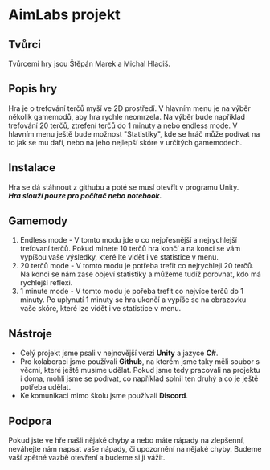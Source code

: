 # AimLabs projekt
## Tvůrci
Tvůrcemi hry jsou Štěpán Marek a Michal Hladiš.
## Popis hry
Hra je o trefování terčů myší ve 2D prostředí. V hlavním menu je na výběr několik gamemodů, aby hra rychle neomrzela. Na výběr bude například trefování 20 terčů, ztrefení terčů do 1 minuty a nebo endless mode. V hlavním menu ještě bude možnost "Statistiky", kde se hráč může podívat na to jak se mu daří, nebo na jeho nejlepší skóre v určitých gamemodech.
## Instalace
Hra se dá stáhnout z githubu a poté se musí otevřít v programu Unity.<br>
***Hra slouží pouze pro počítač nebo notebook.***
## Gamemody
1. Endless mode - V tomto modu jde o co nejpřesnější a nejrychlejší trefovaní terčů. Pokud minete 10 terčů hra končí a na konci se vám vypíšou vaše výsledky, které lte vidět i ve statistice v menu.
2. 20 terčů mode - V tomto modu je potřeba trefit co nejrychleji 20 terčů. Na konci se nám zase objeví statistiky a můžeme tudíž porovnat, kdo má rychlejší reflexi.
3. 1 minute mode - V tomto modu je pořeba trefit co nejvíce terčů do 1 minuty. Po uplynutí 1 minuty se hra ukončí a vypíše se na obrazovku vaše skóre, které lze vidět i ve statistice v menu.
## Nástroje
+ Celý projekt jsme psali v nejnovější verzi __Unity__ a jazyce __C#__.
+ Pro kolaboraci jsme používali __Github__, na kterém jsme taky měli soubor s věcmi, které ještě musíme udělat. Pokud jsme tedy pracovali na projektu i doma, mohli jsme se podívat, co například splnil ten druhý a co je ještě potřeba udělat.
+ Ke komunikaci mimo školu jsme používali __Discord__.
## Podpora
Pokud jste ve hře našli nějaké chyby a nebo máte nápady na zlepšenní, neváhejte nám napsat vaše nápady, či upozornění na nějaké chyby. Budeme vaší zpětné vazbě otevření a budeme si jí vážit.

